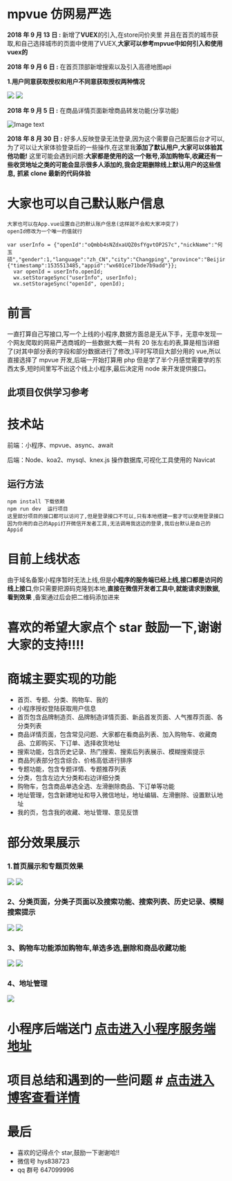 # mpvue 仿网易严选
**2018 年 9 月 13 日 :**  新增了**VUEX**的引入,在store问价夹里
并且在首页的城市获取,和自己选择城市的页面中使用了VUEX,**大家可以参考mpvue中如何引入和使用vuex的**


**2018 年 9 月 6 日 :**  在首页顶部新增搜索以及引入高德地图api

**1.用户同意获取授权和用户不同意获取授权两种情况**

![](https://user-gold-cdn.xitu.io/2018/9/6/165af1268bc30e93?imageslim)
![](https://user-gold-cdn.xitu.io/2018/9/6/165af12af41b68d6?imageslim)


**2018 年 9 月 5 日 :** 在商品详情页面新增商品转发功能(分享功能)

![Image text](https://github.com/heyushuo/mpvue-shop/blob/master/images/goods.png)

**2018 年 8 月 30 日 :** 好多人反映登录无法登录,因为这个需要自己配置后台才可以,为了可以让大家体验登录后的一些操作,在这里我**添加了默认用户,大家可以体验其他功能!**
这里可能会遇到问题:**大家都是使用的这一个账号,添加购物车,收藏还有一些收货地址之类的可能会显示很多人添加的,我会定期删除线上默认用户的这些信息,** **抓紧 clone 最新的代码体验**

# 大家也可以自己默认账户信息

    大家也可以在App.vue设置自己的默认账户信息(这样就不会和大家冲突了)
    openId修改为一个唯一的值就行

    var userInfo = {"openId":"oQmbb4sNZdxaUQZ0sfYgvtOP2S7c","nickName":"何玉硕","gender":1,"language":"zh_CN","city":"Changping","province":"Beijing","country":"China","avatarUrl":"https://wx.qlogo.cn/mmopen/vi_32/Q0j4TwGTfTIbWFEIJj8IpGeHM7dGic1aTFZALjWcMm9ltWfFiaQfVRYticWBfgGfzXWMt2EkJWiaicPtftHAlWxUibxQ/132","watermark":{"timestamp":1535513485,"appid":"wx601ce71bde7b9add"}};
      var openId = userInfo.openId;
      wx.setStorageSync("userInfo", userInfo);
      wx.setStorageSync("openId", openId);

# 前言

一直打算自己写接口,写一个上线的小程序,数据方面总是无从下手，无意中发现一个网友爬取的网易严选商城的一些数据大概一共有 20 张左右的表,算是相当详细了(对其中部分表的字段和部分数据进行了修改,)平时写项目大部分用的 vue,所以直接选择了 mpvue 开发,后端一开始打算用 php 但是学了半个月感觉需要学的东西太多,短时间里写不出这个线上小程序,最后决定用 node 来开发提供接口。

## 此项目仅供学习参考

# 技术站

前端：小程序、mpvue、async、await

后端：Node、koa2、mysql、knex.js 操作数据库,可视化工具使用的 Navicat

## 运行方法

    npm install 下载依赖
    npm run dev  运行项目
    这里部分项目的接口都可以访问了,但是登录接口不可以,只有本地搭建一套才可以使用登录接口
    因为你用的自己的Appi打开微信开发者工具,无法调用我这边的登录,我后台默认是自己的Appid

# 目前上线状态

由于域名备案小程序暂时无法上线,但是**小程序的服务端已经上线,接口都是访问的线上接口**,你只需要把源码克隆到本地,**直接在微信开发者工具中,就能请求到数据,看到效果** ,备案通过后会把二维码添加进来

# 喜欢的希望大家点个 star 鼓励一下,谢谢大家的支持!!!!

# 商城主要实现的功能

* 首页、专题、分类、购物车、我的
* 小程序授权登陆获取用户信息
* 首页包含品牌制造页、品牌制造详情页面、新品首发页面、人气推荐页面、各分类列表
* 商品详情页面，包含常见问题、大家都在看商品列表、加入购物车、收藏商品、立即购买、下订单、选择收货地址
* 搜索功能，包含历史记录、热门搜索、搜索后列表展示、模糊搜索提示
* 商品列表部分包含综合、价格高低进行排序
* 专题功能，包含专题详情、专题推荐列表
* 分类，包含左边大分类和右边详细分类
* 购物车，包含商品单选全选、左滑删除商品、下订单等功能
* 地址管理，包含新建地址和导入微信地址，地址编辑、左滑删除、设置默认地址
* 我的页，包含我的收藏、地址管理、意见反馈

# 部分效果展示

### 1.首页展示和专题页效果

![](https://user-gold-cdn.xitu.io/2018/8/27/165793588dd8808f?w=323&h=571&f=gif&s=3649872)
![](https://user-gold-cdn.xitu.io/2018/8/25/165717735a9e3c60?w=327&h=573&f=gif&s=3983502)

### 2、分类页面，分类子页面以及搜索功能、搜索列表、历史记录、模糊搜索提示

![](https://user-gold-cdn.xitu.io/2018/8/25/1657185090f5d3cd?w=327&h=573&f=gif&s=884918)
![](https://user-gold-cdn.xitu.io/2018/8/25/1657188bf2746d85?w=327&h=573&f=gif&s=585295)

### 3、购物车功能添加购物车,单选多选,删除和商品收藏功能

![](https://user-gold-cdn.xitu.io/2018/8/25/165719656d9bdb5b?w=327&h=573&f=gif&s=1979300)
![](https://user-gold-cdn.xitu.io/2018/8/25/165719e76bd00f05?w=327&h=573&f=gif&s=1770550)

### 4、地址管理

![](https://user-gold-cdn.xitu.io/2018/8/25/165719e2d9b28ee1?w=327&h=573&f=gif&s=611343)

# 小程序后端送门 [点击进入小程序服务端地址](https://github.com/heyushuo/mpvue-shop-node)

# 项目总结和遇到的一些问题 # [点击进入博客查看详情](https://juejin.im/post/5b6323baf265da0f5511533a)

# 最后

* 喜欢的记得点个 star,鼓励一下谢谢哈!!
* 微信号 hys838723
* qq 群号 647099996

